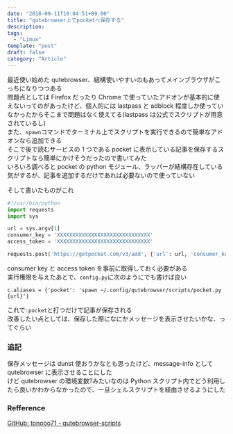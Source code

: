 ```yaml
---
date: "2018-09-11T10:04:51+09:00"
title: "qutebrowser上でpocketへ保存する"
description:
tags:
  - "Linux"
template: "post"
draft: false
category: "Article"
---
```


最近使い始めた qutebrowser、結構使いやすいのもあってメインブラウザがこっちになりつつある  
問題点としては Firefox だったり Chrome で使っていたアドオンが基本的に使えないってのがあったけど、個人的には lastpass と adblock 程度しか使っていなかったからそこまで問題はなく使えてる(lastpass は公式でスクリプトが用意されているし)  
また、`spawn`コマンドでターミナル上でスクリプトを実行できるので簡単なアドオンなら追加できる  
そこで後で読むサービスの 1 つである pocket に表示している記事を保存するスクリプトなら簡単にかけそうだったので書いてみた  
いろいろ調べると pocket の python モジュール、ラッパーが結構存在している気がするが、記事を追加するだけであれば必要ないので使っていない

そして書いたものがこれ

```python
#!/usr/bin/python
import requests
import sys

url = sys.argv[1]
consumer_key = 'XXXXXXXXXXXXXXXXXXXXXXXXXXXXXX'
access_token = 'XXXXXXXXXXXXXXXXXXXXXXXXXXXXXX'

requests.post('https://getpocket.com/v3/add', {'url': url, 'consumer_key': consumer_key, 'access_token': access_token})
```

consumer key と access token を事前に取得しておく必要がある  
実行権限を与えたあとで、`config.py`に次のようにでも書けば良い

```
c.aliases = {'pocket': 'spawn ~/.config/qutebrowser/scripts/pocket.py {url}'}
```

これで`:pocket`と打つだけで記事が保存される  
改善したい点としては、保存した際になにかメッセージを表示させたいかな、ってぐらい

### 追記

保存メッセージは dunst 使おうかなとも思ったけど、message-info として qutebrowser に表示させることにした  
けど qutebrowser の環境変数?みたいなのは Python スクリプト内でどう利用したら良いかわからなかったので、一旦シェルスクリプトを経由させるようにした

### Refference

[GitHub: tonooo71 - qutebrowser-scripts](https://github.com/tonooo71/qutebrowser-scripts)
